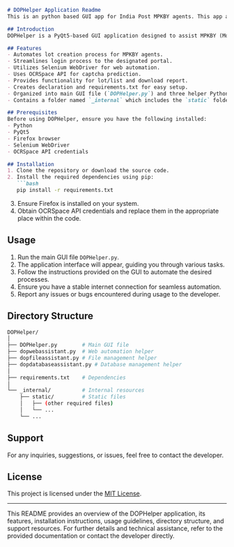```markdown
# DOPHelper Application Readme
This is an python based GUI app for India Post MPKBY agents. This app allows Post agents to perform RD Lists in one click. This app is based on python pyqt5 and selenium webdriver to automate the process.

## Introduction
DOPHelper is a PyQt5-based GUI application designed to assist MPKBY (Monthly Public Key-based Investment Scheme) agents in automating various tasks related to lot creation process. The application requires Firefox preinstalled on your PC as it utilizes Selenium WebDriver for web automation. Additionally, it integrates OCRSpace API for captcha prediction.

## Features
- Automates lot creation process for MPKBY agents.
- Streamlines login process to the designated portal.
- Utilizes Selenium WebDriver for web automation.
- Uses OCRSpace API for captcha prediction.
- Provides functionality for lot/list and download report.
- Creates declaration and requirements.txt for easy setup.
- Organized into main GUI file (`DOPHelper.py`) and three helper Python files (`dopwebassistant.py`, `dopfileassistant.py`, `dopdatabaseassistant.py`).
- Contains a folder named `_internal` which includes the `static` folder with other required files.

## Prerequisites
Before using DOPHelper, ensure you have the following installed:
- Python
- PyQt5
- Firefox browser
- Selenium WebDriver
- OCRSpace API credentials

## Installation
1. Clone the repository or download the source code.
2. Install the required dependencies using pip:
   ```bash
   pip install -r requirements.txt
   ```
3. Ensure Firefox is installed on your system.
4. Obtain OCRSpace API credentials and replace them in the appropriate place within the code.

## Usage
1. Run the main GUI file `DOPHelper.py`.
2. The application interface will appear, guiding you through various tasks.
3. Follow the instructions provided on the GUI to automate the desired processes.
4. Ensure you have a stable internet connection for seamless automation.
5. Report any issues or bugs encountered during usage to the developer.

## Directory Structure
```bash
DOPHelper/
│
├── DOPHelper.py        # Main GUI file
├── dopwebassistant.py  # Web automation helper
├── dopfileassistant.py # File management helper
├── dopdatabaseassistant.py # Database management helper
│
├── requirements.txt    # Dependencies
│
└── _internal/          # Internal resources
    ├── static/         # Static files
    │   ├── (other required files)
    │   └── ...
    └── ...
```

## Support
For any inquiries, suggestions, or issues, feel free to contact the developer.

## License
This project is licensed under the [MIT License](LICENSE).

---

This README provides an overview of the DOPHelper application, its features, installation instructions, usage guidelines, directory structure, and support resources. For further details and technical assistance, refer to the provided documentation or contact the developer directly.
```
